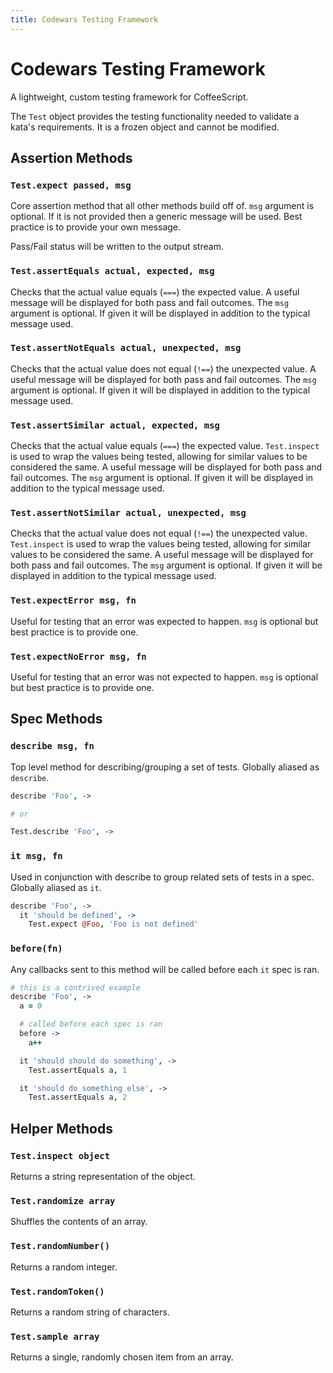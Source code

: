 ```yaml
---
title: Codewars Testing Framework
---
```


# Codewars Testing Framework

A lightweight, custom testing framework for CoffeeScript.

The `Test` object provides the testing functionality needed to validate a kata's requirements.
It is a frozen object and cannot be modified.

## Assertion Methods

### `Test.expect passed, msg`

Core assertion method that all other methods build off of.
`msg` argument is optional.
If it is not provided then a generic message will be used. Best practice is to provide your own message.

Pass/Fail status will be written to the output stream.

### `Test.assertEquals actual, expected, msg`

Checks that the actual value equals (`===`) the expected value.
A useful message will be displayed for both pass and fail outcomes.
The `msg` argument is optional.
If given it will be displayed in addition to the typical message used.

### `Test.assertNotEquals actual, unexpected, msg`

Checks that the actual value does not equal (`!==`) the unexpected value.
A useful message will be displayed for both pass and fail outcomes.
The `msg` argument is optional.
If given it will be displayed in addition to the typical message used.

### `Test.assertSimilar actual, expected, msg`

Checks that the actual value equals (`===`) the expected value.
`Test.inspect` is used to wrap the values being tested, allowing for similar values to be considered the same.
A useful message will be displayed for both pass and fail outcomes.
The `msg` argument is optional.
If given it will be displayed in addition to the typical message used.

### `Test.assertNotSimilar actual, unexpected, msg`

Checks that the actual value does not equal (`!==`) the unexpected value.
`Test.inspect` is used to wrap the values being tested, allowing for similar values to be considered the same.
A useful message will be displayed for both pass and fail outcomes.
The `msg` argument is optional.
If given it will be displayed in addition to the typical message used.

### `Test.expectError msg, fn`

Useful for testing that an error was expected to happen.
`msg` is optional but best practice is to provide one.

### `Test.expectNoError msg, fn`

Useful for testing that an error was not expected to happen.
`msg` is optional but best practice is to provide one.

## Spec Methods

### `describe msg, fn`

Top level method for describing/grouping a set of tests. Globally aliased as `describe`.

```coffee
describe 'Foo', ->

# or

Test.describe 'Foo', ->
```

### `it msg, fn`

Used in conjunction with describe to group related sets of tests in a spec.
Globally aliased as `it`.

```coffee
describe 'Foo', ->
  it 'should be defined', ->
    Test.expect @Foo, 'Foo is not defined'
```

### `before(fn)`

Any callbacks sent to this method will be called before each `it` spec is ran.

```coffee
# this is a contrived example
describe 'Foo', ->
  a = 0

  # called before each spec is ran
  before ->
    a++

  it 'should should do something', ->
    Test.assertEquals a, 1

  it 'should do something else', ->
    Test.assertEquals a, 2
```

## Helper Methods

### `Test.inspect object`

Returns a string representation of the object.

### `Test.randomize array`

Shuffles the contents of an array.

### `Test.randomNumber()`

Returns a random integer.

### `Test.randomToken()`

Returns a random string of characters.

### `Test.sample array`

Returns a single, randomly chosen item from an array.

